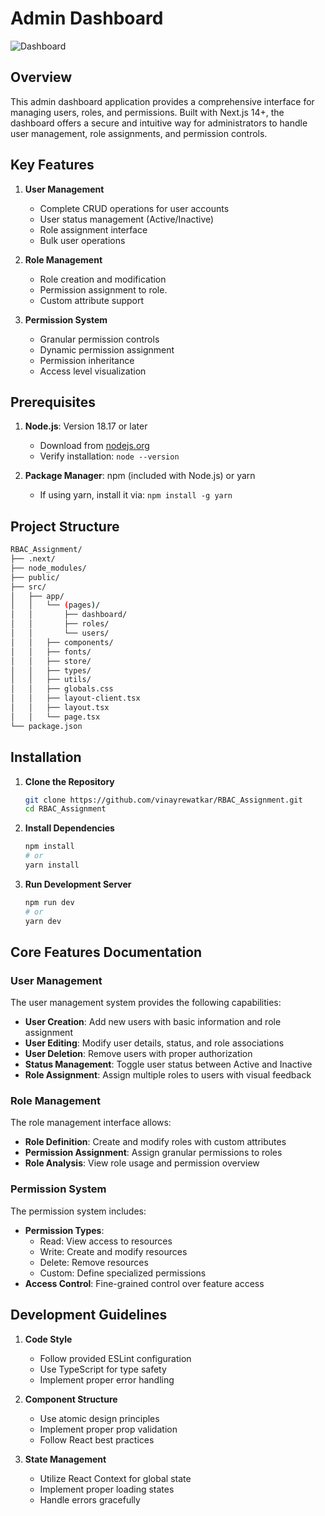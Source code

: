 # Admin Dashboard

![Dashboard](https://github.com/vinayrewatkar/RBAC_Assignment/public/dashboard.png)

## Overview

This admin dashboard application provides a comprehensive interface for managing users, roles, and permissions. Built with Next.js 14+, the dashboard offers a secure and intuitive way for administrators to handle user management, role assignments, and permission controls.

## Key Features

1. **User Management**
   - Complete CRUD operations for user accounts
   - User status management (Active/Inactive)
   - Role assignment interface
   - Bulk user operations

2. **Role Management**
   - Role creation and modification
   - Permission assignment to role.
   - Custom attribute support

3. **Permission System**
   - Granular permission controls
   - Dynamic permission assignment
   - Permission inheritance
   - Access level visualization

## Prerequisites

1. **Node.js**: Version 18.17 or later
   - Download from [nodejs.org](https://nodejs.org/)
   - Verify installation: `node --version`

2. **Package Manager**: npm (included with Node.js) or yarn
   - If using yarn, install it via: `npm install -g yarn`

## Project Structure

```bash
RBAC_Assignment/
├── .next/
├── node_modules/
├── public/
├── src/
│   ├── app/
│   │   └── (pages)/
│   │       ├── dashboard/
│   │       ├── roles/
│   │       └── users/
│   │   ├── components/
│   │   ├── fonts/
│   │   ├── store/
│   │   ├── types/
│   │   ├── utils/
│   │   ├── globals.css
│   │   ├── layout-client.tsx
│   │   ├── layout.tsx
│   │   └── page.tsx
└── package.json
```

## Installation

1. **Clone the Repository**
   ```bash
   git clone https://github.com/vinayrewatkar/RBAC_Assignment.git
   cd RBAC_Assignment
   ```

2. **Install Dependencies**
   ```bash
   npm install
   # or
   yarn install
   ```

3. **Run Development Server**
   ```bash
   npm run dev
   # or
   yarn dev
   ```

## Core Features Documentation

### User Management

The user management system provides the following capabilities:

- **User Creation**: Add new users with basic information and role assignment
- **User Editing**: Modify user details, status, and role associations
- **User Deletion**: Remove users with proper authorization
- **Status Management**: Toggle user status between Active and Inactive
- **Role Assignment**: Assign multiple roles to users with visual feedback

### Role Management

The role management interface allows:

- **Role Definition**: Create and modify roles with custom attributes
- **Permission Assignment**: Assign granular permissions to roles
- **Role Analysis**: View role usage and permission overview

### Permission System

The permission system includes:

- **Permission Types**: 
  - Read: View access to resources
  - Write: Create and modify resources
  - Delete: Remove resources
  - Custom: Define specialized permissions
- **Access Control**: Fine-grained control over feature access

## Development Guidelines

1. **Code Style**
   - Follow provided ESLint configuration
   - Use TypeScript for type safety
   - Implement proper error handling

2. **Component Structure**
   - Use atomic design principles
   - Implement proper prop validation
   - Follow React best practices

3. **State Management**
   - Utilize React Context for global state
   - Implement proper loading states
   - Handle errors gracefully
